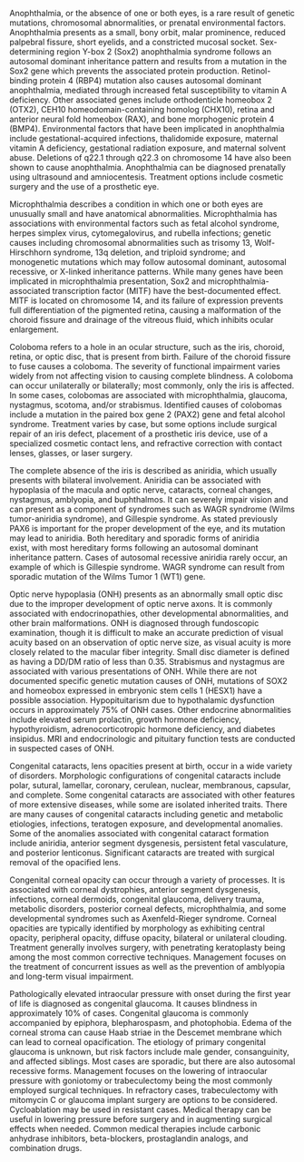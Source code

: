 Anophthalmia, or the absence of one or both eyes, is a rare result of genetic mutations, chromosomal abnormalities, or prenatal environmental factors. Anophthalmia presents as a small, bony orbit, malar prominence, reduced palpebral fissure, short eyelids, and a constricted mucosal socket. Sex-determining region Y-box 2 (Sox2) anophthalmia syndrome follows an autosomal dominant inheritance pattern and results from a mutation in the Sox2 gene which prevents the associated protein production. Retinol-binding protein 4 (RBP4) mutation also causes autosomal dominant anophthalmia, mediated through increased fetal susceptibility to vitamin A deficiency. Other associated genes include orthodenticle homeobox 2 (OTX2), CEH10 homeodomain-containing homolog (CHX10), retina and anterior neural fold homeobox (RAX), and bone morphogenic protein 4 (BMP4). Environmental factors that have been implicated in anophthalmia include gestational-acquired infections, thalidomide exposure, maternal vitamin A deficiency, gestational radiation exposure, and maternal solvent abuse. Deletions of q22.1 through q22.3 on chromosome 14 have also been shown to cause anophthalmia. Anophthalmia can be diagnosed prenatally using ultrasound and amniocentesis. Treatment options include cosmetic surgery and the use of a prosthetic eye.

Microphthalmia describes a condition in which one or both eyes are unusually small and have anatomical abnormalities. Microphthalmia has associations with environmental factors such as fetal alcohol syndrome, herpes simplex virus, cytomegalovirus, and rubella infections; genetic causes including chromosomal abnormalities such as trisomy 13, Wolf-Hirschhorn syndrome, 13q deletion, and triploid syndrome; and monogenetic mutations which may follow autosomal dominant, autosomal recessive, or X-linked inheritance patterns. While many genes have been implicated in microphthalmia presentation, Sox2 and microphthalmia-associated transcription factor (MITF) have the best-documented effect. MITF is located on chromosome 14, and its failure of expression prevents full differentiation of the pigmented retina, causing a malformation of the choroid fissure and drainage of the vitreous fluid, which inhibits ocular enlargement.

Coloboma refers to a hole in an ocular structure, such as the iris, choroid, retina, or optic disc, that is present from birth. Failure of the choroid fissure to fuse causes a coloboma. The severity of functional impairment varies widely from not affecting vision to causing complete blindness. A coloboma can occur unilaterally or bilaterally; most commonly, only the iris is affected. In some cases, colobomas are associated with microphthalmia, glaucoma, nystagmus, scotoma, and/or strabismus. Identified causes of colobomas include a mutation in the paired box gene 2 (PAX2) gene and fetal alcohol syndrome. Treatment varies by case, but some options include surgical repair of an iris defect, placement of a prosthetic iris device, use of a specialized cosmetic contact lens, and refractive correction with contact lenses, glasses, or laser surgery.

The complete absence of the iris is described as aniridia, which usually presents with bilateral involvement. Aniridia can be associated with hypoplasia of the macula and optic nerve, cataracts, corneal changes, nystagmus, amblyopia, and buphthalmos. It can severely impair vision and can present as a component of syndromes such as WAGR syndrome (Wilms tumor-aniridia syndrome), and Gillespie syndrome. As stated previously PAX6 is important for the proper development of the eye, and its mutation may lead to aniridia. Both hereditary and sporadic forms of aniridia exist, with most hereditary forms following an autosomal dominant inheritance pattern. Cases of autosomal recessive aniridia rarely occur, an example of which is Gillespie syndrome. WAGR syndrome can result from sporadic mutation of the Wilms Tumor 1 (WT1) gene.

Optic nerve hypoplasia (ONH) presents as an abnormally small optic disc due to the improper development of optic nerve axons. It is commonly associated with endocrinopathies, other developmental abnormalities, and other brain malformations. ONH is diagnosed through fundoscopic examination, though it is difficult to make an accurate prediction of visual acuity based on an observation of optic nerve size, as visual acuity is more closely related to the macular fiber integrity. Small disc diameter is defined as having a DD/DM ratio of less than 0.35. Strabismus and nystagmus are associated with various presentations of ONH. While there are not documented specific genetic mutation causes of ONH, mutations of SOX2 and homeobox expressed in embryonic stem cells 1 (HESX1) have a possible association. Hypopituitarism due to hypothalamic dysfunction occurs in approximately 75% of ONH cases. Other endocrine abnormalities include elevated serum prolactin, growth hormone deficiency, hypothyroidism, adrenocorticotropic hormone deficiency, and diabetes insipidus. MRI and endocrinologic and pituitary function tests are conducted in suspected cases of ONH.

Congenital cataracts, lens opacities present at birth, occur in a wide variety of disorders. Morphologic configurations of congenital cataracts include polar, sutural, lamellar, coronary, cerulean, nuclear, membranous, capsular, and complete. Some congenital cataracts are associated with other features of more extensive diseases, while some are isolated inherited traits. There are many causes of congenital cataracts including genetic and metabolic etiologies, infections, teratogen exposure, and developmental anomalies. Some of the anomalies associated with congenital cataract formation include aniridia, anterior segment dysgenesis, persistent fetal vasculature, and posterior lenticonus. Significant cataracts are treated with surgical removal of the opacified lens.

Congenital corneal opacity can occur through a variety of processes. It is associated with corneal dystrophies, anterior segment dysgenesis, infections, corneal dermoids, congenital glaucoma, delivery trauma, metabolic disorders, posterior corneal defects, microphthalmia, and some developmental syndromes such as Axenfeld-Rieger syndrome. Corneal opacities are typically identified by morphology as exhibiting central opacity, peripheral opacity, diffuse opacity, bilateral or unilateral clouding.  Treatment generally involves surgery, with penetrating keratoplasty being among the most common corrective techniques. Management focuses on the treatment of concurrent issues as well as the prevention of amblyopia and long-term visual impairment.

Pathologically elevated intraocular pressure with onset during the first year of life is diagnosed as congenital glaucoma. It causes blindness in approximately 10% of cases. Congenital glaucoma is commonly accompanied by epiphora, blepharospasm, and photophobia. Edema of the corneal stroma can cause Haab striae in the Descemet membrane which can lead to corneal opacification. The etiology of primary congenital glaucoma is unknown, but risk factors include male gender, consanguinity, and affected siblings. Most cases are sporadic, but there are also autosomal recessive forms. Management focuses on the lowering of intraocular pressure with goniotomy or trabeculectomy being the most commonly employed surgical techniques. In refractory cases, trabeculectomy with mitomycin C or glaucoma implant surgery are options to be considered. Cycloablation may be used in resistant cases. Medical therapy can be useful in lowering pressure before surgery and in augmenting surgical effects when needed. Common medical therapies include carbonic anhydrase inhibitors, beta-blockers, prostaglandin analogs, and combination drugs.